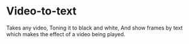 # Video-to-text
Takes any video, Toning it to black and white, And show frames by text which makes the effect of a video being played.
